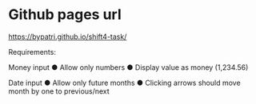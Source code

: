 # Github pages url

https://bypatri.github.io/shift4-task/

Requirements:

Money input
● Allow only numbers
● Display value as money (1,234.56)

Date input
● Allow only future months
● Clicking arrows should move month by one to previous/next
